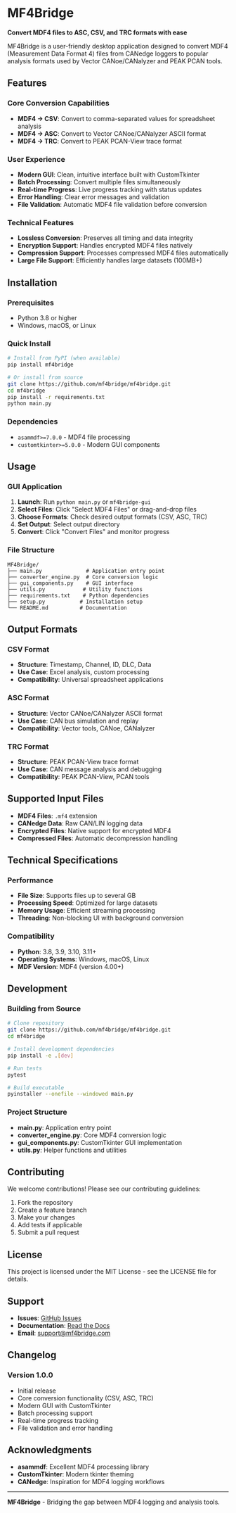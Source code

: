 # MF4Bridge

**Convert MDF4 files to ASC, CSV, and TRC formats with ease**

MF4Bridge is a user-friendly desktop application designed to convert MDF4 (Measurement Data Format 4) files from CANedge loggers to popular analysis formats used by Vector CANoe/CANalyzer and PEAK PCAN tools.

## Features

### Core Conversion Capabilities
- **MDF4 → CSV**: Convert to comma-separated values for spreadsheet analysis
- **MDF4 → ASC**: Convert to Vector CANoe/CANalyzer ASCII format
- **MDF4 → TRC**: Convert to PEAK PCAN-View trace format

### User Experience
- **Modern GUI**: Clean, intuitive interface built with CustomTkinter
- **Batch Processing**: Convert multiple files simultaneously
- **Real-time Progress**: Live progress tracking with status updates
- **Error Handling**: Clear error messages and validation
- **File Validation**: Automatic MDF4 file validation before conversion

### Technical Features
- **Lossless Conversion**: Preserves all timing and data integrity
- **Encryption Support**: Handles encrypted MDF4 files natively
- **Compression Support**: Processes compressed MDF4 files automatically
- **Large File Support**: Efficiently handles large datasets (100MB+)

## Installation

### Prerequisites
- Python 3.8 or higher
- Windows, macOS, or Linux

### Quick Install
```bash
# Install from PyPI (when available)
pip install mf4bridge

# Or install from source
git clone https://github.com/mf4bridge/mf4bridge.git
cd mf4bridge
pip install -r requirements.txt
python main.py
```

### Dependencies
- `asammdf>=7.0.0` - MDF4 file processing
- `customtkinter>=5.0.0` - Modern GUI components

## Usage

### GUI Application
1. **Launch**: Run `python main.py` or `mf4bridge-gui`
2. **Select Files**: Click "Select MDF4 Files" or drag-and-drop files
3. **Choose Formats**: Check desired output formats (CSV, ASC, TRC)
4. **Set Output**: Select output directory
5. **Convert**: Click "Convert Files" and monitor progress

### File Structure
```
MF4Bridge/
├── main.py              # Application entry point
├── converter_engine.py  # Core conversion logic
├── gui_components.py    # GUI interface
├── utils.py            # Utility functions
├── requirements.txt    # Python dependencies
├── setup.py           # Installation setup
└── README.md          # Documentation
```

## Output Formats

### CSV Format
- **Structure**: Timestamp, Channel, ID, DLC, Data
- **Use Case**: Excel analysis, custom processing
- **Compatibility**: Universal spreadsheet applications

### ASC Format
- **Structure**: Vector CANoe/CANalyzer ASCII format
- **Use Case**: CAN bus simulation and replay
- **Compatibility**: Vector tools, CANoe, CANalyzer

### TRC Format
- **Structure**: PEAK PCAN-View trace format
- **Use Case**: CAN message analysis and debugging
- **Compatibility**: PEAK PCAN-View, PCAN tools

## Supported Input Files

- **MDF4 Files**: `.mf4` extension
- **CANedge Data**: Raw CAN/LIN logging data
- **Encrypted Files**: Native support for encrypted MDF4
- **Compressed Files**: Automatic decompression handling

## Technical Specifications

### Performance
- **File Size**: Supports files up to several GB
- **Processing Speed**: Optimized for large datasets
- **Memory Usage**: Efficient streaming processing
- **Threading**: Non-blocking UI with background conversion

### Compatibility
- **Python**: 3.8, 3.9, 3.10, 3.11+
- **Operating Systems**: Windows, macOS, Linux
- **MDF Version**: MDF4 (version 4.00+)

## Development

### Building from Source
```bash
# Clone repository
git clone https://github.com/mf4bridge/mf4bridge.git
cd mf4bridge

# Install development dependencies
pip install -e .[dev]

# Run tests
pytest

# Build executable
pyinstaller --onefile --windowed main.py
```

### Project Structure
- **main.py**: Application entry point
- **converter_engine.py**: Core MDF4 conversion logic
- **gui_components.py**: CustomTkinter GUI implementation
- **utils.py**: Helper functions and utilities

## Contributing

We welcome contributions! Please see our contributing guidelines:

1. Fork the repository
2. Create a feature branch
3. Make your changes
4. Add tests if applicable
5. Submit a pull request

## License

This project is licensed under the MIT License - see the LICENSE file for details.

## Support

- **Issues**: [GitHub Issues](https://github.com/mf4bridge/mf4bridge/issues)
- **Documentation**: [Read the Docs](https://mf4bridge.readthedocs.io/)
- **Email**: support@mf4bridge.com

## Changelog

### Version 1.0.0
- Initial release
- Core conversion functionality (CSV, ASC, TRC)
- Modern GUI with CustomTkinter
- Batch processing support
- Real-time progress tracking
- File validation and error handling

## Acknowledgments

- **asammdf**: Excellent MDF4 processing library
- **CustomTkinter**: Modern tkinter theming
- **CANedge**: Inspiration for MDF4 logging workflows

---

**MF4Bridge** - Bridging the gap between MDF4 logging and analysis tools.